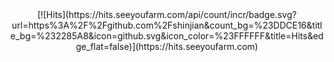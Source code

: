 <div align=center>
[![Hits](https://hits.seeyoufarm.com/api/count/incr/badge.svg?url=https%3A%2F%2Fgithub.com%2Fshinjian&count_bg=%23DDCE16&title_bg=%232285A8&icon=github.svg&icon_color=%23FFFFFF&title=Hits&edge_flat=false)](https://hits.seeyoufarm.com)
</div>
